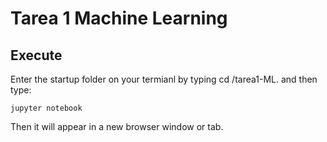 Tarea 1 Machine Learning
=========

Execute
-----------

Enter the startup folder on your termianl by typing cd /tarea1-ML. and then type:

```
jupyter notebook
```

Then it will appear in a new browser window or tab. 

